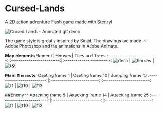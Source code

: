 # Cursed-Lands
A 2D action adventure Flash game made with Stencyl

![Cursed Lands - Animated gif demo](Docs/gameplay.webp)

The game style is greatly inspired by Sinjid. The drawings are made in Adobe Photoshop and the animations in Adobe Animate.


**Map elements**
Element         |           Houses          |         Tiles and Trees
:-------------------------:|:-------------------------:|:------------------------:
![deco](Docs/Deco1.png) | ![houses](Docs/Houses.png) | ![t&t](Docs/MoreTiles.png)

**Main Character**
Casting frame 1            |           Casting frame 10          |         Jumping frame 13
:-------------------------:|:-------------------------:|:------------------------:
![f1](Docs/Casting_Animation0001.png) | ![f10](Docs/Casting_Animation0010.png) | ![f13](Docs/Untitled-30013.png)

##Enemy**
Attacking frame 5            |           Attacking frame 14          |         Attacking frame 25
:-------------------------:|:-------------------------:|:------------------------:
![f1](Docs/enemy_attack_10005.png) | ![f10](Docs/enemy_attack_10014.png) | ![f13](Docs/enemy_attack_10025.png)
